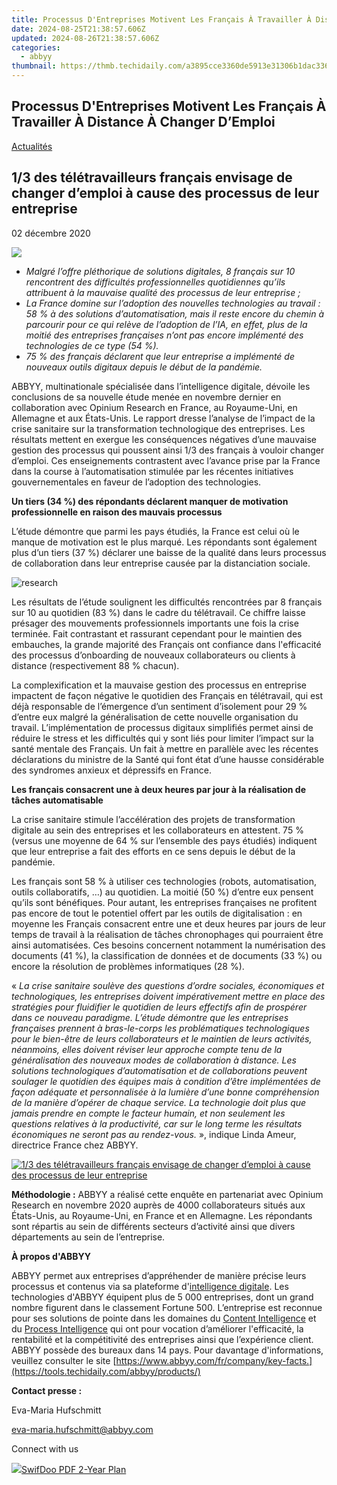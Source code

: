 ```yaml
---
title: Processus D'Entreprises Motivent Les Français À Travailler À Distance À Changer D’Emploi
date: 2024-08-25T21:38:57.606Z
updated: 2024-08-26T21:38:57.606Z
categories:
  - abbyy
thumbnail: https://thmb.techidaily.com/a3895cce3360de5913e31306b1dac3362ecfc87f8052e7d36fccdff1f24bd61a.jpg
---
```


## Processus D'Entreprises Motivent Les Français À Travailler À Distance À Changer D’Emploi

[Actualités](https://tools.techidaily.com/abbyy/products/)

## 1/3 des télétravailleurs français envisage de changer d’emploi à cause des processus de leur entreprise

02 décembre 2020

![](https://content.abbyy.com/-/media/project/abbyy/abbyy/branchtemplates/shutterstock_1272462163_1296-x-729.jpg?h=729&iar=0&w=1296)

* _Malgré l’offre pléthorique de solutions digitales, 8 français sur 10 rencontrent des difficultés professionnelles quotidiennes qu’ils attribuent à la mauvaise qualité des processus de leur entreprise ;_
* _La France domine sur l’adoption des nouvelles technologies au travail : 58 % à des solutions d’automatisation, mais il reste encore du chemin à parcourir pour ce qui relève de l’adoption de l’IA, en effet, plus de la moitié des entreprises françaises n’ont pas encore implémenté des technologies de ce type (54 %)._
* _75 % des français déclarent que leur entreprise a implémenté de nouveaux outils digitaux depuis le début de la pandémie._

  
ABBYY, multinationale spécialisée dans l’intelligence digitale, dévoile les conclusions de sa nouvelle étude menée en novembre dernier en collaboration avec Opinium Research en France, au Royaume-Uni, en Allemagne et aux États-Unis. Le rapport dresse l’analyse de l’impact de la crise sanitaire sur la transformation technologique des entreprises. Les résultats mettent en exergue les conséquences négatives d’une mauvaise gestion des processus qui poussent ainsi 1/3 des français à vouloir changer d’emploi. Ces enseignements contrastent avec l’avance prise par la France dans la course à l’automatisation stimulée par les récentes initiatives gouvernementales en faveur de l’adoption des technologies.

**Un tiers (34 %) des répondants déclarent manquer de motivation professionnelle en raison des mauvais processus**

L’étude démontre que parmi les pays étudiés, la France est celui où le manque de motivation est le plus marqué. Les répondants sont également plus d’un tiers (37 %) déclarer une baisse de la qualité dans leurs processus de collaboration dans leur entreprise causée par la distanciation sociale.

![research](https://static1.abbyy.com/abbyycommedia/30406/table-research-ballou-2020-fr.jpg?width=684&height=142&mode=max)

  
Les résultats de l’étude soulignent les difficultés rencontrées par 8 français sur 10 au quotidien (83 %) dans le cadre du télétravail. Ce chiffre laisse présager des mouvements professionnels importants une fois la crise terminée. Fait contrastant et rassurant cependant pour le maintien des embauches, la grande majorité des Français ont confiance dans l'efficacité des processus d’onboarding de nouveaux collaborateurs ou clients à distance (respectivement 88 % chacun).

La complexification et la mauvaise gestion des processus en entreprise impactent de façon négative le quotidien des Français en télétravail, qui est déjà responsable de l’émergence d’un sentiment d’isolement pour 29 % d’entre eux malgré la généralisation de cette nouvelle organisation du travail. L’implémentation de processus digitaux simplifiés permet ainsi de réduire le stress et les difficultés qui y sont liés pour limiter l’impact sur la santé mentale des Français. Un fait à mettre en parallèle avec les récentes déclarations du ministre de la Santé qui font état d’une hausse considérable des syndromes anxieux et dépressifs en France.

**Les français consacrent une à deux heures par jour à la réalisation de tâches automatisable**

La crise sanitaire stimule l’accélération des projets de transformation digitale au sein des entreprises et les collaborateurs en attestent. 75 % (versus une moyenne de 64 % sur l’ensemble des pays étudiés) indiquent que leur entreprise a fait des efforts en ce sens depuis le début de la pandémie.

Les français sont 58 % à utiliser ces technologies (robots, automatisation, outils collaboratifs, …) au quotidien. La moitié (50 %) d’entre eux pensent qu’ils sont bénéfiques. Pour autant, les entreprises françaises ne profitent pas encore de tout le potentiel offert par les outils de digitalisation : en moyenne les Français consacrent entre une et deux heures par jours de leur temps de travail à la réalisation de tâches chronophages qui pourraient être ainsi automatisées. Ces besoins concernent notamment la numérisation des documents (41 %), la classification de données et de documents (33 %) ou encore la résolution de problèmes informatiques (28 %).

« _La crise sanitaire soulève des questions d’ordre sociales, économiques et technologiques, les entreprises doivent impérativement mettre en place des stratégies pour fluidifier le quotidien de leurs effectifs afin de prospérer dans ce nouveau paradigme. L’étude démontre que les entreprises françaises prennent à bras-le-corps les problématiques technologiques pour le bien-être de leurs collaborateurs et le maintien de leurs activités, néanmoins, elles doivent réviser leur approche compte tenu de la généralisation des nouveaux modes de collaboration à distance. Les solutions technologiques d’automatisation et de collaborations peuvent soulager le quotidien des équipes mais à condition d’être implémentées de façon adéquate et personnalisée à la lumière d’une bonne compréhension de la manière d’opérer de chaque service. La technologie doit plus que jamais prendre en compte le facteur humain, et non seulement les questions relatives à la productivité, car sur le long terme les résultats économiques ne seront pas au rendez-vous._ », indique Linda Ameur, directrice France chez ABBYY.

[![1/3 des télétravailleurs français envisage de changer d’emploi à cause des processus de leur entreprise](https://static1.abbyy.com/abbyycommedia/30410/12431_infographics_abbyy-global-covid-technology-survey_fr_1200x628_2.jpg)](https://www.abbyy.com/media/30410/12431%5Finfographics%5Fabbyy-global-covid-technology-survey%5Ffr%5F1200x628%5F2.jpg "Agrandir l'image")

  
**Méthodologie :** ABBYY a réalisé cette enquête en partenariat avec Opinium Research en novembre 2020 auprès de 4000 collaborateurs situés aux États-Unis, au Royaume-Uni, en France et en Allemagne. Les répondants sont répartis au sein de différents secteurs d’activité ainsi que divers départements au sein de l’entreprise.

**À propos d'ABBYY**

ABBYY permet aux entreprises d’appréhender de manière précise leurs processus et contenus via sa plateforme d'[intelligence digitale](https://tools.techidaily.com/abbyy/products/). Les technologies d'ABBYY équipent plus de 5 000 entreprises, dont un grand nombre figurent dans le classement Fortune 500\. L’entreprise est reconnue pour ses solutions de pointe dans les domaines du [Content Intelligence](https://tools.techidaily.com/abbyy/products/) et du [Process Intelligence](https://tools.techidaily.com/abbyy/products/) qui ont pour vocation d’améliorer l'efficacité, la rentabilité et la compétitivité des entreprises ainsi que l’expérience client. ABBYY possède des bureaux dans 14 pays. Pour davantage d'informations, veuillez consulter le site [https://www.abbyy.com/fr/company/key-facts.](https://tools.techidaily.com/abbyy/products/)

**Contact presse :**

Eva-Maria Hufschmitt

[eva-maria.hufschmitt@abbyy.com](https://tools.techidaily.com/abbyy/products/)

Connect with us

<ins class="adsbygoogle"
     style="display:block"
     data-ad-format="autorelaxed"
     data-ad-client="ca-pub-7571918770474297"
     data-ad-slot="1223367746"></ins>



<ins class="adsbygoogle"
     style="display:block"
     data-ad-client="ca-pub-7571918770474297"
     data-ad-slot="8358498916"
     data-ad-format="auto"
     data-full-width-responsive="true"></ins>

<!-- affiliate ads begin -->
<a href="https://purchase.swifdoo.com/order/checkout.php?PRODS=40002580&QTY=1&AFFILIATE=108875&CART=1"><img src="https://secure.avangate.com/images/merchant/8b932759a5a04ddb34bf79e3f9072e4b/products/3_Product%20box%20white-1024x1024.png" border="0">SwifDoo PDF 2-Year Plan</a>
<!-- affiliate ads end -->


